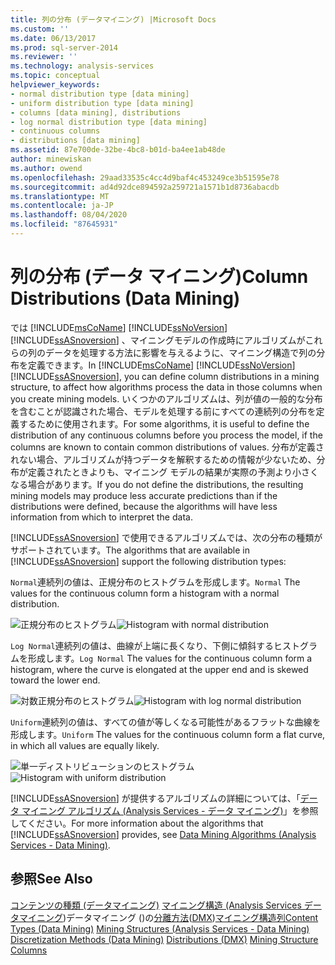 ```yaml
---
title: 列の分布 (データマイニング) |Microsoft Docs
ms.custom: ''
ms.date: 06/13/2017
ms.prod: sql-server-2014
ms.reviewer: ''
ms.technology: analysis-services
ms.topic: conceptual
helpviewer_keywords:
- normal distribution type [data mining]
- uniform distribution type [data mining]
- columns [data mining], distributions
- log normal distribution type [data mining]
- continuous columns
- distributions [data mining]
ms.assetid: 87e700de-32be-4bc8-b01d-ba4ee1ab48de
author: minewiskan
ms.author: owend
ms.openlocfilehash: 29aad33535c4cc4d9baf4c453249ce3b51595e78
ms.sourcegitcommit: ad4d92dce894592a259721a1571b1d8736abacdb
ms.translationtype: MT
ms.contentlocale: ja-JP
ms.lasthandoff: 08/04/2020
ms.locfileid: "87645931"
---
```

# <a name="column-distributions-data-mining"></a><span data-ttu-id="c2e9c-102">列の分布 (データ マイニング)</span><span class="sxs-lookup"><span data-stu-id="c2e9c-102">Column Distributions (Data Mining)</span></span>
  <span data-ttu-id="c2e9c-103">では [!INCLUDE[msCoName](../../includes/msconame-md.md)] [!INCLUDE[ssNoVersion](../../includes/ssnoversion-md.md)] [!INCLUDE[ssASnoversion](../../includes/ssasnoversion-md.md)] 、マイニングモデルの作成時にアルゴリズムがこれらの列のデータを処理する方法に影響を与えるように、マイニング構造で列の分布を定義できます。</span><span class="sxs-lookup"><span data-stu-id="c2e9c-103">In [!INCLUDE[msCoName](../../includes/msconame-md.md)] [!INCLUDE[ssNoVersion](../../includes/ssnoversion-md.md)] [!INCLUDE[ssASnoversion](../../includes/ssasnoversion-md.md)], you can define column distributions in a mining structure, to affect how algorithms process the data in those columns when you create mining models.</span></span> <span data-ttu-id="c2e9c-104">いくつかのアルゴリズムは、列が値の一般的な分布を含むことが認識された場合、モデルを処理する前にすべての連続列の分布を定義するために使用されます。</span><span class="sxs-lookup"><span data-stu-id="c2e9c-104">For some algorithms, it is useful to define the distribution of any continuous columns before you process the model, if the columns are known to contain common distributions of values.</span></span> <span data-ttu-id="c2e9c-105">分布が定義されない場合、アルゴリズムが持つデータを解釈するための情報が少ないため、分布が定義されたときよりも、マイニング モデルの結果が実際の予測より小さくなる場合があります。</span><span class="sxs-lookup"><span data-stu-id="c2e9c-105">If you do not define the distributions, the resulting mining models may produce less accurate predictions than if the distributions were defined, because the algorithms will have less information from which to interpret the data.</span></span>

 <span data-ttu-id="c2e9c-106">[!INCLUDE[ssASnoversion](../../includes/ssasnoversion-md.md)] で使用できるアルゴリズムでは、次の分布の種類がサポートされています。</span><span class="sxs-lookup"><span data-stu-id="c2e9c-106">The algorithms that are available in [!INCLUDE[ssASnoversion](../../includes/ssasnoversion-md.md)] support the following distribution types:</span></span>

 <span data-ttu-id="c2e9c-107">`Normal`連続列の値は、正規分布のヒストグラムを形成します。</span><span class="sxs-lookup"><span data-stu-id="c2e9c-107">`Normal` The values for the continuous column form a histogram with a normal distribution.</span></span>

 <span data-ttu-id="c2e9c-108">![正規分布のヒストグラム](../media/normal-distribution.gif "正規分布のヒストグラム")</span><span class="sxs-lookup"><span data-stu-id="c2e9c-108">![Histogram with normal distribution](../media/normal-distribution.gif "Histogram with normal distribution")</span></span>

 <span data-ttu-id="c2e9c-109">`Log Normal`連続列の値は、曲線が上端に長くなり、下側に傾斜するヒストグラムを形成します。</span><span class="sxs-lookup"><span data-stu-id="c2e9c-109">`Log Normal` The values for the continuous column form a histogram, where the curve is elongated at the upper end and is skewed toward the lower end.</span></span>

 <span data-ttu-id="c2e9c-110">![対数正規分布のヒストグラム](../media/log-normal-distribution.gif "対数正規分布のヒストグラム")</span><span class="sxs-lookup"><span data-stu-id="c2e9c-110">![Histogram with log normal distribution](../media/log-normal-distribution.gif "Histogram with log normal distribution")</span></span>

 <span data-ttu-id="c2e9c-111">`Uniform`連続列の値は、すべての値が等しくなる可能性があるフラットな曲線を形成します。</span><span class="sxs-lookup"><span data-stu-id="c2e9c-111">`Uniform` The values for the continuous column form a flat curve, in which all values are equally likely.</span></span>

 <span data-ttu-id="c2e9c-112">![単一ディストリビューションのヒストグラム](../media/uniform-distribution.gif "単一ディストリビューションのヒストグラム")</span><span class="sxs-lookup"><span data-stu-id="c2e9c-112">![Histogram with uniform distribution](../media/uniform-distribution.gif "Histogram with uniform distribution")</span></span>

 <span data-ttu-id="c2e9c-113">[!INCLUDE[ssASnoversion](../../includes/ssasnoversion-md.md)] が提供するアルゴリズムの詳細については、「[データ マイニング アルゴリズム &#40;Analysis Services - データ マイニング&#41;](data-mining-algorithms-analysis-services-data-mining.md)」を参照してください。</span><span class="sxs-lookup"><span data-stu-id="c2e9c-113">For more information about the algorithms that [!INCLUDE[ssASnoversion](../../includes/ssasnoversion-md.md)] provides, see [Data Mining Algorithms &#40;Analysis Services - Data Mining&#41;](data-mining-algorithms-analysis-services-data-mining.md).</span></span>

## <a name="see-also"></a><span data-ttu-id="c2e9c-114">参照</span><span class="sxs-lookup"><span data-stu-id="c2e9c-114">See Also</span></span>
 <span data-ttu-id="c2e9c-115">[コンテンツの種類 &#40;データマイニング&#41;](content-types-data-mining.md) [マイニング構造 &#40;Analysis Services データマイニング](mining-structures-analysis-services-data-mining.md)&#41;データマイニング &#40;&#41;の[分離方法](discretization-methods-data-mining.md)&#40;[DMX](/sql/dmx/distributions-dmx)&#41;[マイニング構造列](mining-structure-columns.md)</span><span class="sxs-lookup"><span data-stu-id="c2e9c-115">[Content Types &#40;Data Mining&#41;](content-types-data-mining.md) [Mining Structures &#40;Analysis Services - Data Mining&#41;](mining-structures-analysis-services-data-mining.md) [Discretization Methods &#40;Data Mining&#41;](discretization-methods-data-mining.md) [Distributions &#40;DMX&#41;](/sql/dmx/distributions-dmx) [Mining Structure Columns](mining-structure-columns.md)</span></span>


